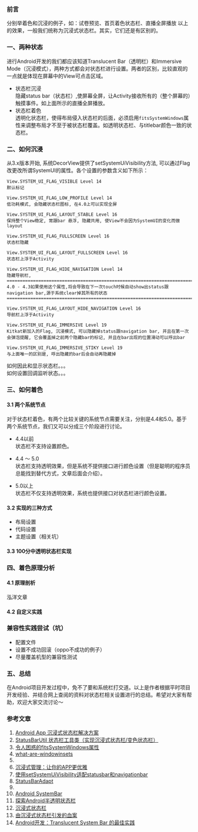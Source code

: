 ### 前言
分别举着色和沉浸的例子，如：试卷预览、首页着色状态栏、直播全屏播放
以上的效果，一般我们统称为沉浸式状态栏。其实，它们还是有区别的。

### 一、两种状态
进行Android开发的我们都应该知道Translucent Bar（透明栏）和Immersive Mode（沉浸模式），两种方式都会对状态栏进行设置。两者的区别，比较直观的一点就是体现在屏幕中的View可点击区域。

+ 状态栏沉浸  
隐藏status bar（状态栏）,使屏幕全屏，让Activity接收所有的（整个屏幕的）触摸事件。如上面所示的直播全屏播放。
+ 状态栏着色  
透明化状态栏，使得布局侵入状态栏的后面，必须启用`fitsSystemWindows`属性来调整布局才不至于被状态栏覆盖。如透明状态栏、与titlebar颜色一致的状态栏。

### 二、如何沉浸
从3.x版本开始, 系统DecorView提供了setSystemUiVisibility方法, 可以通过Flag改更改所谓SystemUI的属性。各个设置的参数含义如下所示：

```
View.SYSTEM_UI_FLAG_VISIBLE Level 14  
默认标记

View.SYSTEM_UI_FLAG_LOW_PROFILE Level 14  
低功耗模式, 会隐藏状态栏图标, 在4.0上可以实现全屏

View.SYSTEM_UI_FLAG_LAYOUT_STABLE Level 16  
保持整个View稳定, 常跟bar 悬浮, 隐藏共用, 使View不会因为SystemUI的变化而做layout

View.SYSTEM_UI_FLAG_FULLSCREEN Level 16  
状态栏隐藏

View.SYSTEM_UI_FLAG_LAYOUT_FULLSCREEN Level 16  
状态栏上浮于Activity

View.SYSTEM_UI_FLAG_HIDE_NAVIGATION Level 14  
隐藏导航栏, 
=========================================================================
4.0 - 4.3如果使用这个属性,将会导致在下一次touch时候自动show出status跟navigation bar,源于系统clear掉其所有的状态
=========================================================================

View.SYSTEM_UI_FLAG_LAYOUT_HIDE_NAVIGATION Level 16  
导航栏上浮于Activity

View.SYSTEM_UI_FLAG_IMMERSIVE Level 19  
Kitkat新加入的Flag, 沉浸模式, 可以隐藏掉status跟navigation bar, 并且在第一次会弹泡提醒, 它会覆盖掉之前两个隐藏bar的标记, 并且在bar出现的位置滑动可以呼出bar

View.SYSTEM_UI_FLAG_IMMERSIVE_STIKY Level 19  
与上面唯一的区别是, 呼出隐藏的bar后会自动再隐藏掉

```

如何因此和显示状态栏。。。  
如何设置回调监听状态。。。


### 三、如何着色

#### 3.1 两个系统节点
对于状态栏着色，有两个比较关键的系统节点需要关注，分别是4.4和5.0。基于两个系统节点，我们又可以分成三个阶段进行讨论。
+ 4.4以前  
状态栏不支持设置颜色。

+ 4.4 ～ 5.0  
状态栏支持透明效果，但是系统不提供接口进行颜色设置（但是聪明的程序员总能找到替代方式，文章后面会介绍）。

+ 5.0以上  
状态栏不仅支持透明效果，系统也提供接口对状态栏进行颜色设置。

#### 3.2 实现的三种方式
+ 布局设置
+ 代码设置
+ 主题设置（相关坑）

#### 3.3 100分中透明状态栏实现


### 四、着色原理分析

#### 4.1 原理剖析
泓洋文章
#### 4.2 自定义实践


### 兼容性实践尝试（坑）
+ 配置文件
+ 设置不成功回滚（oppo不成功的例子）
+ 尽量覆盖机型的兼容性测试

### 五、总结
在Android项目开发过程中，免不了要和系统栏打交道。以上是作者根据平时项目开发经验、并结合网上查阅的资料对状态栏相关设置进行的总结。希望对大家有帮助，欢迎大家交流讨论～


### 参考文章
1. [Android App 沉浸式状态栏解决方案](http://jaeger.itscoder.com/android/2016/02/15/status-bar-demo.html)
2. [StatusBarUtil 状态栏工具类（实现沉浸式状态栏/变色状态栏）](http://jaeger.itscoder.com/android/2016/03/27/statusbar-util.html)
3. [令人困惑的fitsSystemWindows属性](http://www.jianshu.com/p/5cc3bd23be7b)
4. [what-are-windowinsets](https://stackoverflow.com/questions/33585225/what-are-windowinsets)
5. []()
6. [沉浸式管理：让你的APP更优雅](https://mp.weixin.qq.com/s?__biz=MzIwMzYwMTk1NA==&mid=2247484516&idx=1&sn=1f31642399dd90bda5afa8664150a2d5&chksm=96cda529a1ba2c3fa47d0fb0e8328a28480c7496e551363d05306c56aadfca8df49baf109db4&mpshare=1&scene=23&srcid=0519RTiUoD1BCbAeAJaUajL5#rd)
7. [使用setSystemUiVisibility适配statusbar和navigationbar](http://www.jianshu.com/p/08ff70c15667)
8. [StatusBarAdapt](https://github.com/CoolThink/StatusBarAdapt)
9. []()
10. [Android SystemBar](http://ltlovezh.com/2016/05/31/Android-SystemBar/)
11. [探索Android半透明状态栏](http://chuansong.me/n/1818688651815)
12. [沉浸式状态栏](http://www.jianshu.com/p/d147608dc27b)
13. [由沉浸式状态栏引发的血案](http://www.jianshu.com/p/140be70b84cd?utm_source=tuicool&utm_medium=referral)
14. [Android开发：Translucent System Bar 的最佳实践](http://www.jianshu.com/p/0acc12c29c1b)